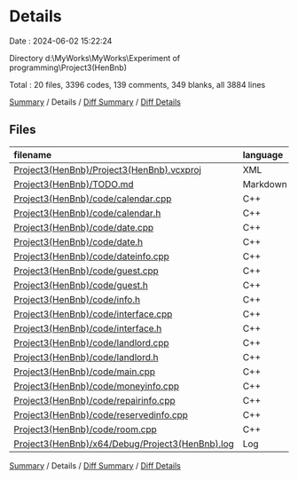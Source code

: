 # Details

Date : 2024-06-02 15:22:24

Directory d:\\MyWorks\\MyWorks\\Experiment of programming\\Project3(HenBnb)

Total : 20 files,  3396 codes, 139 comments, 349 blanks, all 3884 lines

[Summary](results.md) / Details / [Diff Summary](diff.md) / [Diff Details](diff-details.md)

## Files
| filename | language | code | comment | blank | total |
| :--- | :--- | ---: | ---: | ---: | ---: |
| [Project3(HenBnb)/Project3(HenBnb).vcxproj](/Project3(HenBnb)/Project3(HenBnb).vcxproj) | XML | 153 | 0 | 0 | 153 |
| [Project3(HenBnb)/TODO.md](/Project3(HenBnb)/TODO.md) | Markdown | 4 | 0 | 4 | 8 |
| [Project3(HenBnb)/code/calendar.cpp](/Project3(HenBnb)/code/calendar.cpp) | C++ | 38 | 3 | 11 | 52 |
| [Project3(HenBnb)/code/calendar.h](/Project3(HenBnb)/code/calendar.h) | C++ | 7 | 1 | 2 | 10 |
| [Project3(HenBnb)/code/date.cpp](/Project3(HenBnb)/code/date.cpp) | C++ | 224 | 12 | 31 | 267 |
| [Project3(HenBnb)/code/date.h](/Project3(HenBnb)/code/date.h) | C++ | 59 | 1 | 7 | 67 |
| [Project3(HenBnb)/code/dateinfo.cpp](/Project3(HenBnb)/code/dateinfo.cpp) | C++ | 648 | 14 | 54 | 716 |
| [Project3(HenBnb)/code/guest.cpp](/Project3(HenBnb)/code/guest.cpp) | C++ | 717 | 25 | 55 | 797 |
| [Project3(HenBnb)/code/guest.h](/Project3(HenBnb)/code/guest.h) | C++ | 68 | 13 | 17 | 98 |
| [Project3(HenBnb)/code/info.h](/Project3(HenBnb)/code/info.h) | C++ | 229 | 19 | 39 | 287 |
| [Project3(HenBnb)/code/interface.cpp](/Project3(HenBnb)/code/interface.cpp) | C++ | 57 | 5 | 8 | 70 |
| [Project3(HenBnb)/code/interface.h](/Project3(HenBnb)/code/interface.h) | C++ | 10 | 4 | 6 | 20 |
| [Project3(HenBnb)/code/landlord.cpp](/Project3(HenBnb)/code/landlord.cpp) | C++ | 375 | 32 | 34 | 441 |
| [Project3(HenBnb)/code/landlord.h](/Project3(HenBnb)/code/landlord.h) | C++ | 29 | 6 | 9 | 44 |
| [Project3(HenBnb)/code/main.cpp](/Project3(HenBnb)/code/main.cpp) | C++ | 19 | 3 | 7 | 29 |
| [Project3(HenBnb)/code/moneyinfo.cpp](/Project3(HenBnb)/code/moneyinfo.cpp) | C++ | 256 | 0 | 18 | 274 |
| [Project3(HenBnb)/code/repairinfo.cpp](/Project3(HenBnb)/code/repairinfo.cpp) | C++ | 293 | 1 | 27 | 321 |
| [Project3(HenBnb)/code/reservedinfo.cpp](/Project3(HenBnb)/code/reservedinfo.cpp) | C++ | 125 | 0 | 9 | 134 |
| [Project3(HenBnb)/code/room.cpp](/Project3(HenBnb)/code/room.cpp) | C++ | 83 | 0 | 10 | 93 |
| [Project3(HenBnb)/x64/Debug/Project3(HenBnb).log](/Project3(HenBnb)/x64/Debug/Project3(HenBnb).log) | Log | 2 | 0 | 1 | 3 |

[Summary](results.md) / Details / [Diff Summary](diff.md) / [Diff Details](diff-details.md)